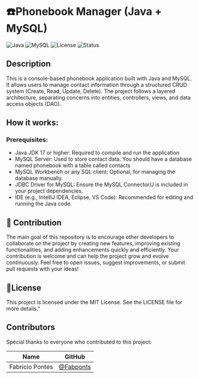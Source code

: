 # ☎️Phonebook Manager (Java + MySQL)
![Java](https://img.shields.io/badge/java-%23ED8B00.svg?style=for-the-badge&logo=openjdk&logoColor=white)
![MySQL](https://img.shields.io/badge/mysql-4479A1.svg?style=for-the-badge&logo=mysql&logoColor=white)
![License](https://img.shields.io/badge/license-MIT-green)
![Status](https://img.shields.io/badge/status-em%20desenvolvimento-yellow)


## Description
This is a console-based phonebook application built with Java and MySQL. It allows users to manage contact information through a structured CRUD system (Create, Read, Update, Delete). The project follows a layered architecture, separating concerns into entities, controllers, views, and data access objects (DAO).

## How it works:
### Prerequisites:
- Java JDK 17 or higher:
  Required to compile and run the application
- MySQL Server:
  Used to store contact data. You should have a database named phonebook with a table called contacts
- MySQL Workbench or any SQL client:
  Optional, for managing the database manually.
- JDBC Driver for MySQL:
Ensure the MySQL Connector/J is included in your project dependencies.
- IDE (e.g., IntelliJ IDEA, Eclipse, VS Code):
  Recommended for editing and running the Java code.

## 🤝 Contribution
The main goal of this repository is to encourage other developers to collaborate on the project by creating new features, improving existing functionalities, and adding enhancements quickly and efficiently.
Your contribution is welcome and can help the project grow and evolve continuously. Feel free to open issues, suggest improvements, or submit pull requests with your ideas!

## 📄License
This project is licensed under the MIT License. See the LICENSE file for more details."

## Contributors  
Special thanks to everyone who contributed to this project:

| Name             | GitHub                          |
|------------------|----------------------------------|
| Fabricio Pontes  | [@Fabponts](https://github.com/Fabponts) 
